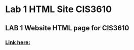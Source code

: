 # Lab 1 HTML Site CIS3610
## LAB 1 Website HTML page for CIS3610
### [Link here:](https://dylansnyd.github.io/lab1-site-cis3610/)
